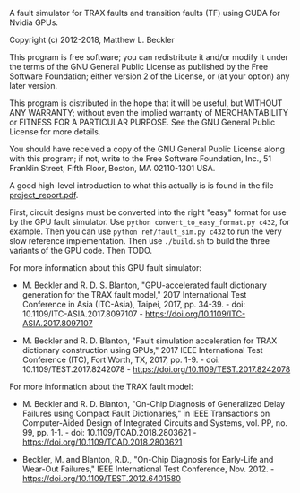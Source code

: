 A fault simulator for TRAX faults and transition faults (TF) using CUDA for Nvidia GPUs.

Copyright (c) 2012-2018, Matthew L. Beckler

This program is free software; you can redistribute it and/or modify
it under the terms of the GNU General Public License as published by
the Free Software Foundation; either version 2 of the License, or
(at your option) any later version.

This program is distributed in the hope that it will be useful,
but WITHOUT ANY WARRANTY; without even the implied warranty of
MERCHANTABILITY or FITNESS FOR A PARTICULAR PURPOSE.  See the
GNU General Public License for more details.

You should have received a copy of the GNU General Public License along
with this program; if not, write to the Free Software Foundation, Inc.,
51 Franklin Street, Fifth Floor, Boston, MA 02110-1301 USA.

A good high-level introduction to what this actually is is found in the file [project_report.pdf](./project_report.pdf).

First, circuit designs must be converted into the right "easy" format for use by the GPU fault simulator. Use `python convert_to_easy_format.py c432`, for example. Then you can use `python ref/fault_sim.py c432` to run the very slow reference implementation. Then use `./build.sh` to build the three variants of the GPU code. Then TODO.

For more information about this GPU fault simulator:

 * M. Beckler and R. D. S. Blanton, "GPU-accelerated fault dictionary generation for the TRAX fault model," 2017 International Test Conference in Asia (ITC-Asia), Taipei, 2017, pp. 34-39. - doi: 10.1109/ITC-ASIA.2017.8097107 - https://doi.org/10.1109/ITC-ASIA.2017.8097107

 * M. Beckler and R. D. Blanton, "Fault simulation acceleration for TRAX dictionary construction using GPUs," 2017 IEEE International Test Conference (ITC), Fort Worth, TX, 2017, pp. 1-9. - doi: 10.1109/TEST.2017.8242078 - https://doi.org/10.1109/TEST.2017.8242078

For more information about the TRAX fault model:

 * M. Beckler and R. D. Blanton, "On-Chip Diagnosis of Generalized Delay Failures using Compact Fault Dictionaries," in IEEE Transactions on Computer-Aided Design of Integrated Circuits and Systems, vol. PP, no. 99, pp. 1-1. - doi: 10.1109/TCAD.2018.2803621 - https://doi.org/10.1109/TCAD.2018.2803621

 * Beckler, M. and Blanton, R.D., "On-Chip Diagnosis for Early-Life and Wear-Out Failures," IEEE International Test Conference, Nov. 2012. - https://doi.org/10.1109/TEST.2012.6401580


